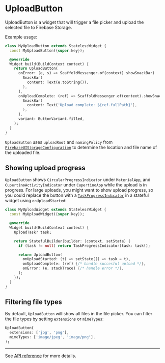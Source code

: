 # UploadButton

UploadButton is a widget that will trigger a file picker and upload the selected file to Firebase Storage.

Example usage:

```dart
class MyUploadButton extends StatelessWidget {
  const MyUploadButton({super.key});

  @override
  Widget build(BuildContext context) {
    return UploadButton(
      onError: (e, s) => ScaffoldMessenger.of(context).showSnackBar(
        SnackBar(
          content: Text(e.toString()),
        ),
      ),
      onUploadComplete: (ref) => ScaffoldMessenger.of(context).showSnackBar(
        SnackBar(
          content: Text('Upload complete: ${ref.fullPath}'),
        ),
      ),
      variant: ButtonVariant.filled,
    );
  }
}
```

`UploadButton` uses `uploadRoot` and `namingPolicy` from [`FirebaseUIStorageConfiguration`](https://pub.dev/documentation/firebase_ui_storage/latest/firebase_ui_storage/FirebaseUIStorageConfiguration-class.html) to determine the location and file name of the uploaded file.

## Showing upload progress

`UploadButton` shows `CircularProgressIndicator` under `MaterialApp`, and `CupertinoActivityIndicator` under `CupertinoApp` while the upload is in progress. For large uploads, you might want to show upload progress, so you could replace the button with a [`TaskProgressIndicator`](https://github.com/firebase/FirebaseUI-Flutter/tree/main/docs/firebase-ui-storage/task-progress-indicator.md) in a stateful widget using `onUploadStarted`:

```dart
class MyUploadWidget extends StatelessWidget {
  const MyUploadWidget({super.key});

  @override
  Widget build(BuildContext context) {
    UploadTask? task;

    return StatefulBuilder(builder: (context, setState) {
      if (task != null) return TaskProgressIndicator(task: task!);

      return UploadButton(
        onUploadStarted: (t) => setState(() => task = t),
        onUploadComplete: (ref) {/* handle succesful upload */},
        onError: (e, stackTrace) {/* handle error */},
      );
    });
  }
}
```

## Filtering file types

By default, `UploadButton` will show all files in the file picker. You can filter the file types by setting `extensions` or `mimeTypes`:

```dart
UploadButton(
  extensions: ['jpg', 'png'],
  mimeTypes: ['image/jpeg', 'image/png'],
);
```

---

See [API reference](https://pub.dev/documentation/firebase_ui_storage/latest/firebase_ui_storage/UploadButton-class.html) for more details.
